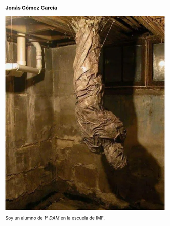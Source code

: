 ### Jonás Gómez García

![Imagen de Perfil](https://github.com/JonasGomezG/JonasGomezG/blob/main/assets/nose.png?raw=true)

Soy un alumno de _1º DAM_ en la escuela de IMF.

<!--
**JonasGomezG/JonasGomezG** is a ✨ _special_ ✨ repository because its `README.md` (this file) appears on your GitHub profile.

Here are some ideas to get you started:

- 🔭 I’m currently working on ...
- 🌱 I’m currently learning ...
- 👯 I’m looking to collaborate on ...
- 🤔 I’m looking for help with ...
- 💬 Ask me about ...
- 📫 How to reach me: ...
- 😄 Pronouns: ...
- ⚡ Fun fact: ...
-->
